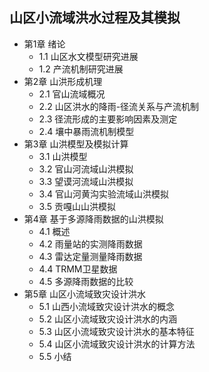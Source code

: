 ## 山区小流域洪水过程及其模拟
- 第1章 绪论
	- 1.1 山区水文模型研究进展
	- 1.2 产流机制研究进展
- 第2章 山洪形成机理
	- 2.1 官山流域概况
	- 2.2 山区洪水的降雨-径流关系与产流机制
	- 2.3 径流形成的主要影响因素及测定
	- 2.4 壤中暴雨流机制模型
- 第3章 山洪模型及模拟计算
	- 3.1 山洪模型
	- 3.2 官山河流域山洪模拟
	- 3.3 望谟河流域山洪模拟
	- 3.4 官山河黄沟实验流域山洪模拟
	- 3.5 贡嘎山山洪模拟
- 第4章 基于多源降雨数据的山洪模拟
	- 4.1 概述
	- 4.2 雨量站的实测降雨数据
	- 4.3 雷达定量测量降雨数据
	- 4.4 TRMM卫星数据
	- 4.5 多源降雨数据的比较
- 第5章 山区小流域致灾设计洪水
	- 5.1 山西小流域致灾设计洪水的概念
	- 5.2 山区小流域致灾设计洪水的内涵
	- 5.3 山区小流域致灾设计洪水的基本特征
	- 5.4 山区小流域致灾设计洪水的计算方法
	- 5.5 小结